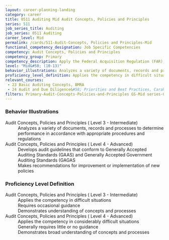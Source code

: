 ```yaml
---
layout: career-planning-landing
category: career
title: 0511 Auditing Mid Audit Concepts, Policies and Principles
series: 511
job_series_title: Auditing
job_series: 0511 Auditing
career_level: Mid
permalink: /cards/511-Audit-Concepts, Policies and Principles-Mid
functional_competency_designation: Job Specific Competencies
competency: Audit Concepts, Policies and Principles
competency_group: Primary
competency_description: Apply the Federal Acquisition Regulation (FAR), Generally Accepted Government Auditing Standards (GAGAS), Generally Accepted Auditing Standards (GAAS), fiscal law, internal controls, policies, regulations, principles, standards and procedures governing audit activities 
level: "Mid&#58; (10-13)"
behavior_illustrations: Analyzes a variety of documents, records and processes to determine performance in accordance with appropriate procedures and regulations ? Develops audit guidelines that conform to Generally Accepted Auditing Standards (GAAS) and Generally Accepted Government Auditing Standards (GAGAS ? Makes recommendations for improvement or implementation of new policies
proficiency_level_definition: Applies the competency in difficult situations ? Requires occasional guidance ? Demonstrates understanding of concepts and processes ? Applies the competency in considerably difficult situations ? Generally requires little or no guidance ? Demonstrates broad understanding of concepts and processes
relevant_courses: 
 - 23 Basic Auditing Concepts, BMRA
 - 24 Audit and Due Diligence&#58; Priorities and Best Practices, Carahsoft, <a href="https://www.linkedin.com/learning/audit-and-due-diligence-priorities-and-best-practices">https://www.linkedin.com/learning/audit-and-due-diligence-priorities-and-best-practices</a>
filters: Primary-Audit-Concepts-Policies-and-Principles GS-Mid series-0511
---
```


<div class="desktop:grid-col-6 margin-y-205">
  <div class="border-top-05 bg-white padding-2 shadow-5 height-full members-hover border-1px border-gray-30 border-top-orange radius-lg">
    <h3>Behavior Illustrations</h3>
    <dl class="text-base"><dt>Audit Concepts, Policies and Principles ( Level 3 - Intermediate)</dt><dd>Analyzes a variety of documents, records and processes to determine performance in accordance with appropriate procedures and regulations</dd><dt>Audit Concepts, Policies and Principles ( Level 4 - Advanced)</dt><dd>Develops audit guidelines that conform to Generally Accepted Auditing Standards (GAAS) and Generally Accepted Government Auditing Standards (GAGAS </dd><dd> Makes recommendations for improvement or implementation of new policies</dd></dl>
  </div>
</div>
<div class="desktop:grid-col-6 margin-y-205">
  <div class="border-top-05 bg-white padding-2 shadow-5 height-full members-hover border-1px border-gray-30 border-top-orange radius-lg">
    <h3>Proficiency Level Definition</h3>
    <dl class="text-base"><dt>Audit Concepts, Policies and Principles ( Level 3 - Intermediate)</dt><dd>Applies the competency in difficult situations </dd><dd> Requires occasional guidance </dd><dd> Demonstrates understanding of concepts and processes</dd><dt>Audit Concepts, Policies and Principles ( Level 4 - Advanced)</dt><dd>Applies the competency in considerably difficult situations </dd><dd> Generally requires little or no guidance </dd><dd> Demonstrates broad understanding of concepts and processes</dd></dl>
  </div>
</div>